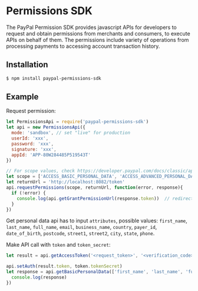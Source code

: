 # Permissions SDK

The PayPal Permission SDK provides javascript APIs for developers to request and obtain permissions from merchants and consumers, to execute APIs on behalf of them. The permissions include variety of operations from processing payments to accessing account transaction history.

## Installation

```sh
$ npm install paypal-permissions-sdk
```

## Example

Request permission:

```js
let PermissionsApi = require('paypal-permissions-sdk')
let api = new PermissionsApi({
  mode: 'sandbox', // set "live" for production
  userId: 'xxx',
  password: 'xxx',
  signature: 'xxx',
  appId: 'APP-80W284485P519543T'
})

// For scope values, check https://developer.paypal.com/docs/classic/api/permissions/GetPermissions_API_Operation
let scope = ['ACCESS_BASIC_PERSONAL_DATA', 'ACCESS_ADVANCED_PERSONAL_DATA', 'DIRECT_PAYMENT', 'REFUND', 'AUTH_CAPTURE']
let returnUrl = 'http://localhost:8082/token'
api.requestPermissions(scope, returnUrl, function(error, response){
  if (!error) {
    console.log(api.getGrantPermissionUrl(response.token))  // redirect url to grant permissions
  }
})
```


Get personal data api has to input `attributes`, possible values: `first_name`, `last_name`, `full_name`, `email`, 
`business_name`, `country`, `payer_id`, `date_of_birth`, `postcode`, `street1`, `street2`, `city`, `state`, `phone`.

Make API call with `token` and `token_secret`:

```js
let result = api.getAccessToken('<request_token>', '<verification_code>')	// { token: '<token>', tokenSecret: '<token_secret>'}

api.setAuth(result.token, token.tokenSecret)
let response = api.getBasicPersonalData(['first_name', 'last_name', 'full_name', 'email'], function(error, response){
  console.log(response)
})
```

